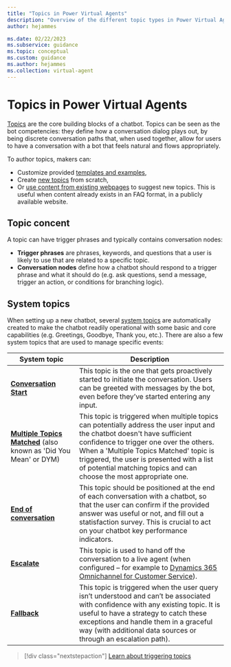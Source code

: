 ```yaml
---
title: "Topics in Power Virtual Agents"
description: "Overview of the different topic types in Power Virtual Agents"
author: hejammes

ms.date: 02/22/2023
ms.subservice: guidance
ms.topic: conceptual
ms.custom: guidance
ms.author: hejammes
ms.collection: virtual-agent
---
```


# Topics in Power Virtual Agents

[Topics](/power-virtual-agents/authoring-fundamentals) are the core building blocks of a chatbot. Topics can be seen as the bot competencies: they define how a conversation dialog plays out, by being discrete conversation paths that, when used together, allow for users to have a conversation with a bot that feels natural and flows appropriately. 

To author topics, makers can:
- Customize provided [templates and examples](/power-virtual-agents/authoring-template-topics), 
- Create [new topics](/power-virtual-agents/authoring-create-edit-topics) from scratch, 
- Or [use content from existing webpages](/power-virtual-agents/advanced-create-topics-from-web) to suggest new topics. This is useful when content already exists in an FAQ format, in a publicly available website.

## Topic concent

A topic can have trigger phrases and typically contains conversation nodes:
- **Trigger phrases** are phrases, keywords, and questions that a user is likely to use that are related to a specific topic. 
- **Conversation nodes** define how a chatbot should respond to a trigger phrase and what it should do (e.g. ask questions, send a message, trigger an action, or conditions for branching logic).

## System topics

When setting up a new chatbot, several [system topics](/power-virtual-agents/preview/authoring-system-topics) are automatically created to  make the chatbot readily operational with some basic and core capabilities (e.g. Greetings, Goodbye, Thank you, etc.).
There are also a few system topics that are used to manage specific events:

| System topic | Description |
|----------|-----------|
|**[Conversation Start](/power-virtual-agents/preview/authoring-system-topics#conversation-start)** | This topic is the one that gets proactively started to initiate the conversation. Users can be greeted with messages by the bot, even before they’ve started entering any input. |
| **[Multiple Topics Matched](/power-virtual-agents/preview/authoring-system-topics#multiple-topics-matched)** (also known as 'Did You Mean' or DYM)| This topic is triggered when multiple topics can potentially address the user input and the chatbot doesn't have sufficient confidence to trigger one over the others. When a 'Multiple Topics Matched' topic is triggered, the user is presented with a list of potential matching topics and can choose the most appropriate one. |
| **[End of conversation](/power-virtual-agents/preview/authoring-system-topics#end-of-conversation)** | This topic should be positioned at the end of each conversation with a chatbot, so that the user can confirm if the provided answer was useful or not, and fill out a statisfaction survey. This is crucial to act on your chatbot key performance indicators. |
| **[Escalate](/power-virtual-agents/preview/authoring-system-topics#escalate)** | This topic is used to hand off the conversation to a live agent (when configured – for example to [Dynamics 365 Omnichannel for Customer Service](/power-virtual-agents/configuration-hand-off-omnichannel)). |
| **[Fallback](/power-virtual-agents/preview/authoring-system-topics#fallback)** | This topic is triggered when the user query isn’t understood and can’t be associated with confidence with any existing topic. It is useful to have a strategy to catch these exceptions and handle them in a graceful way (with additional data sources or through an escalation path). |

> [!div class="nextstepaction"]
> [Learn about triggering topics](triggering-topics.md)